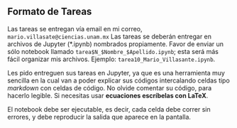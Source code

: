 ## Formato de Tareas

Las tareas se entregan vía email en mi correo, `mario.villasate@ciencias.unam.mx`
Las tareas se deberán entregar en archivos de Jupyter (*.ipynb) nombrados propiamente. Favor de enviar un sólo notebook llamado 
`tarea$N_$Nombre_$Apellido.ipynb`; esta será más fácil organizar mis archivos. Ejemplo: `tarea10_Mario_Villasante.ipynb`.

Les pido entreguen sus tareas en Jupyter, ya que es una herramienta muy sencilla en la cual van a poder explicar sus códigos intercalando 
celdas tipo *markdown* con celdas de código. No olvide comentar su código, para hacerlo legible. Si necesitas usar **ecuaciones escríbelas con LaTeX**.

El notebook debe ser ejecutable, es decir, cada celda debe correr sin errores, y debe reproducir la salida que aparece en la pantalla.

